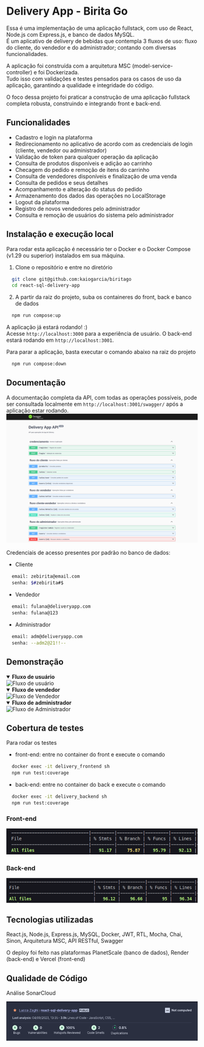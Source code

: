 # Delivery App - Birita Go

Essa é uma implementação de uma aplicação fullstack, com uso de React, Node.js com Express.js, e banco de dados MySQL. </br>É um aplicativo de delivery de bebidas que contempla 3 fluxos de uso: fluxo do cliente, do vendedor e do administrador; contando com diversas funcionalidades.

A aplicação foi construída com a arquitetura MSC (model-service-controller) e foi Dockerizada.</br>
Tudo isso com validações e testes pensados para os casos de uso da aplicação, garantindo a qualidade e integridade do código.

O foco dessa projeto foi praticar a construção de uma aplicação fullstack completa robusta, construindo e integrando front e back-end.

<!-- [Experimente!](https://react-sql-delivery-app-front.vercel.app) -->


## Funcionalidades
- Cadastro e login na plataforma
- Redirecionamento no aplicativo de acordo com as credenciais de login (cliente, vendedor ou administrador)
- Validação de token para qualquer operação da aplicação
- Consulta de produtos disponíveis e adição ao carrinho
- Checagem do pedido e remoção de itens do carrinho
- Consulta de vendedores disponíveis e finalização de uma venda
- Consulta de pedidos e seus detalhes
- Acompanhamento e alteração do status do pedido
- Armazenamento dos dados das operações no LocalStorage
- Logout da plataforma
- Registro de novos vendedores pelo administrador
- Consulta e remoção de usuários do sistema pelo administrador


## Instalação e execução local

Para rodar esta aplicação é necessário ter o Docker e o Docker Compose (v1.29 ou superior) instalados em sua máquina.

1. Clone o repositório e entre no diretório
```bash
  git clone git@github.com:kaiogarcia/biritago
  cd react-sql-delivery-app
```

2. A partir da raiz do projeto, suba os containeres do front, back e banco de dados
```bash
  npm run compose:up
```

A aplicação já estará rodando! :)</br>
Acesse ```http://localhost:3000``` para a experiência de usuário. O back-end estará rodando em ```http://localhost:3001```.


Para parar a aplicação, basta executar o comando abaixo na raiz do projeto
```bash
  npm run compose:down
```


## Documentação

<!-- A documentação completa da API, com todas as operações possíveis, pode ser consultada [aqui :)](https://delivery-app-back-b4w6.onrender.com/swagger/), ou localmente em ```http://localhost:3001/swagger/``` após a aplicação estar rodando.
![](swagger.png) -->
A documentação completa da API, com todas as operações possíveis, pode ser consultada localmente em ```http://localhost:3001/swagger/``` após a aplicação estar rodando.
![](swagger.png)


Credenciais de acesso presentes por padrão no banco de dados:

- Cliente
```bash
  email: zebirita@email.com
  senha: $#zebirita#$
```

- Vendedor
```bash
  email: fulana@deliveryapp.com
  senha: fulana@123
```

- Administrador
```bash
  email: adm@deliveryapp.com
  senha: --adm2@21!!--
```

## Demonstração

<details open>
<summary style="font-weight: bold;">Fluxo de usuário</summary>

<img src="user.gif" alt="Fluxo de usuário" style="width: 200px; height: auto;">

</details>

<details open>
<summary style="font-weight: bold;">Fluxo de vendedor</summary>

<img src="seller.gif" alt="Fluxo de Vendedor" style="width: 200px; height: auto;">

</details>

<details open>
<summary style="font-weight: bold;">Fluxo de administrador</summary>

<img src="admin.gif" alt="Fluxo de Administrador" style="width: 200px; height: auto;">

</details>

## Cobertura de testes

Para rodar os testes
- front-end: entre no container do front e execute o comando
```bash
  docker exec -it delivery_frontend sh
  npm run test:coverage
```
- back-end: entre no container do back e execute o comando
```bash
  docker exec -it delivery_backend sh
  npm run test:coverage
```

### Front-end
![](test_front.png)

### Back-end
![](test_back.png)


## Tecnologias utilizadas

React.js, Node.js, Express.js, MySQL, Docker, JWT, RTL, Mocha, Chai, Sinon, Arquitetura MSC, API RESTful, Swagger

O deploy foi feito nas plataformas PlanetScale (banco de dados), Render (back-end) e Vercel (front-end)

## Qualidade de Código

Análise SonarCloud

![](sonarcloud.png)

